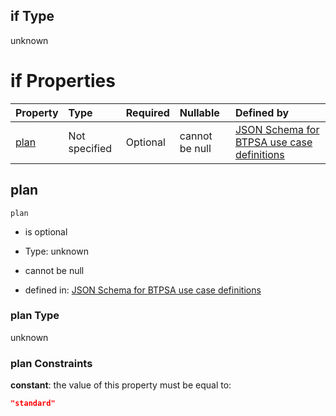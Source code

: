 ## if Type

unknown

# if Properties

| Property      | Type          | Required | Nullable       | Defined by                                                                                                                                                                                                                                  |
| :------------ | :------------ | :------- | :------------- | :------------------------------------------------------------------------------------------------------------------------------------------------------------------------------------------------------------------------------------------ |
| [plan](#plan) | Not specified | Optional | cannot be null | [JSON Schema for BTPSA use case definitions](btpsa-usecase-properties-services-items-allof-1-then-allof-79-then-allof-1-if-properties-plan.md "undefined#/properties/services/items/allOf/1/then/allOf/79/then/allOf/1/if/properties/plan") |

## plan



`plan`

*   is optional

*   Type: unknown

*   cannot be null

*   defined in: [JSON Schema for BTPSA use case definitions](btpsa-usecase-properties-services-items-allof-1-then-allof-79-then-allof-1-if-properties-plan.md "undefined#/properties/services/items/allOf/1/then/allOf/79/then/allOf/1/if/properties/plan")

### plan Type

unknown

### plan Constraints

**constant**: the value of this property must be equal to:

```json
"standard"
```
